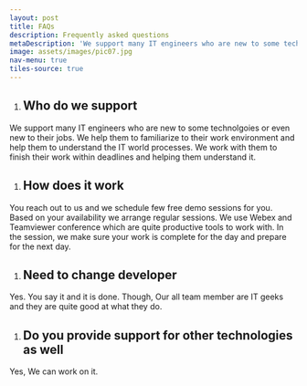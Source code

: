 ```yaml
---
layout: post
title: FAQs
description: Frequently asked questions
metaDescription: 'We support many IT engineers who are new to some technolgoies or even new to their jobs. We help them to familiarize to their work environment and help them to understand the IT world processes. We work with them to finish their work within deadlines and helping them understand it.'
image: assets/images/pic07.jpg
nav-menu: true
tiles-source: true
---
```


1. ## Who do we support
We support many IT engineers who are new to some technolgoies or even new to their jobs. We help them to familiarize to their work environment and help them to understand the IT world processes. We work with them to finish their work within deadlines and helping them understand it.

1. ## How does it work
You reach out to us and we schedule few free demo sessions for you. Based on your availability we arrange regular sessions. We use Webex and Teamviewer conference which are quite productive tools to work with. In the session, we make sure your work is complete for the day and prepare for the next day.  

1. ## Need to change developer
Yes. You say it and it is done. Though, Our all team member are IT geeks and they are quite good at what they do.

1. ## Do you provide support for other technologies as well
Yes, We can work on it.